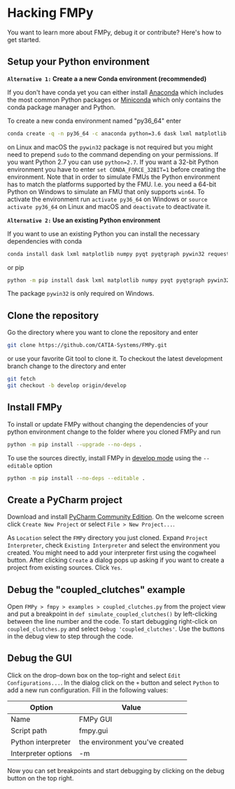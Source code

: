 # Hacking FMPy

You want to learn more about FMPy, debug it or contribute? Here's how to get started.

## Setup your Python environment

**`Alternative 1:` Create a a new Conda environment (recommended)**

If you don't have conda yet you can either install [Anaconda](https://www.anaconda.com/download/) which includes
the most common Python packages or [Miniconda](https://conda.io/miniconda.html) which only contains the conda package manager
and Python.

To create a new conda environment named "py36_64" enter

```bash
conda create -q -n py36_64 -c anaconda python=3.6 dask lxml matplotlib numpy pyqt pyqtgraph pywin32 requests
```

on Linux and macOS the `pywin32` package is not required but you might need to prepend `sudo` to
the command depending on your permissions. If you want Python 2.7 you can use `python=2.7`.
If you want a 32-bit Python environment you have to enter `set CONDA_FORCE_32BIT=1` before creating
the environment. Note that in order to simulate FMUs the Python environment has to match the
platforms supported by the FMU. I.e. you need a 64-bit Python on Windows to simulate an FMU that
only supports `win64`. To activate the environment run `activate py36_64` on Windows or `source activate py36_64` on Linux and macOS and `deactivate` to deactivate it.

**`Alternative 2:` Use an existing Python environment**

If you want to use an existing Python you can install the necessary dependencies with conda

```bash
conda install dask lxml matplotlib numpy pyqt pyqtgraph pywin32 requests
```

or pip

```bash
python -m pip install dask lxml matplotlib numpy pyqt pyqtgraph pywin32 requests
```

The package `pywin32` is only required on Windows.


## Clone the repository

Go the directory where you want to clone the repository and enter

```bash
git clone https://github.com/CATIA-Systems/FMPy.git
```

or use your favorite Git tool to clone it. To checkout the latest development branch change
to the directory and enter

```bash
git fetch
git checkout -b develop origin/develop
```

## Install FMPy

To install or update FMPy without changing the dependencies of your python environment change to the folder where you cloned FMPy and run

```bash
python -m pip install --upgrade --no-deps .
```

To use the sources directly, install FMPy in [develop mode](https://pip.pypa.io/en/stable/reference/pip_install/#cmdoption-e) using the `--editable` option

```bash
python -m pip install --no-deps --editable .
```

## Create a PyCharm project

Download and install [PyCharm Community Edition](https://www.jetbrains.com/pycharm/download/). On the welcome screen click `Create New Project` or select `File > New Project...`.

As `Location` select the `FMPy` directory you just cloned. Expand `Project Interpreter`, check `Existing Interpreter` and select
the environment you created. You might need to add your interpreter first using the cogwheel button. After clicking `Create` a dialog pops up asking if you want to create a project from existing sources. Click `Yes`.

## Debug the "coupled_clutches" example

Open `FMPy > fmpy > examples > coupled_clutches.py` from the project view and put a breakpoint in `def simulate_coupled_clutches()` by left-clicking between the line number and the code. To start debugging right-click on `coupled_clutches.py` and select `Debug 'coupled_clutches'`.
Use the buttons in the debug view to step through the code.

## Debug the GUI

Click on the drop-down box on the top-right and select `Edit Configurations...`. In the dialog click on the `+` button and select `Python` to add a new run configuration. Fill in the following values:

Option               | Value
---------------------|----------
Name                | FMPy GUI
Script path         | fmpy.gui
Python interpreter  | the environment you've created
Interpreter options | -m

Now you can set breakpoints and start debugging by clicking on the debug button on the top right.
